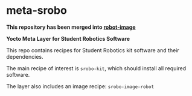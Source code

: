 meta-srobo
==========

**This repository has been merged into [robot-image](https://github.com/srobo/robot-image)**

**Yocto Meta Layer for Student Robotics Software**

This repo contains recipes for Student Robotics kit software and their dependencies.

The main recipe of interest is `srobo-kit`, which should install all required software.

The layer also includes an image recipe: `srobo-image-robot`
